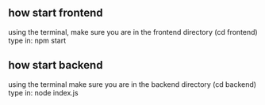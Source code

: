 ## how start frontend

using the terminal, make sure you are in the frontend directory (cd frontend)
type in: npm start

## how start backend

using the terminal make sure you are in the backend directory (cd backend)
type in: node index.js
